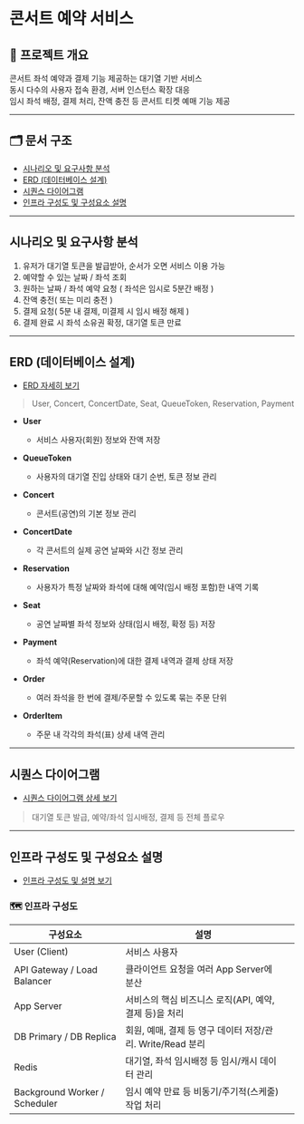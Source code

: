 # 콘서트 예약 서비스

## 📌 프로젝트 개요

콘서트 좌석 예약과 결제 기능 제공하는 대기열 기반 서비스   
동시 다수의 사용자 접속 환경, 서버 인스턴스 확장 대응    
임시 좌석 배정, 결제 처리, 잔액 충전 등 콘서트 티켓 예매 기능 제공
  
---  

## 🗂️ 문서 구조

- [시나리오 및 요구사항 분석](#시나리오-및-요구사항-분석)
- [ERD (데이터베이스 설계)](#erd-데이터베이스-설계)
- [시퀀스 다이어그램](#시퀀스-다이어그램)
- [인프라 구성도 및 구성요소 설명](#인프라-구성도-및-구성요소-설명)

---  

## 시나리오 및 요구사항 분석

1. 유저가 대기열 토큰을 발급받아, 순서가 오면 서비스 이용 가능
2. 예약할 수 있는 날짜 / 좌석 조회
3. 원하는 날짜 / 좌석 예약 요청 ( 좌석은 임시로 5분간 배정 )
4. 잔액 충전( 또는 미리 충전 )
5. 결제 요청( 5분 내 결제, 미결제 시 임시 배정 해제 )
6. 결제 완료 시 좌석 소유권 확정, 대기열 토큰 만료

---  

## ERD (데이터베이스 설계)

- [ERD 자세히 보기](./docs/ERD.png)

> User, Concert, ConcertDate, Seat, QueueToken, Reservation, Payment
- **User**
  - 서비스 사용자(회원) 정보와 잔액 저장

- **QueueToken**
  - 사용자의 대기열 진입 상태와 대기 순번, 토큰 정보 관리

- **Concert**
  - 콘서트(공연)의 기본 정보 관리

- **ConcertDate**
  - 각 콘서트의 실제 공연 날짜와 시간 정보 관리

- **Reservation**
  - 사용자가 특정 날짜와 좌석에 대해 예약(임시 배정 포함)한 내역 기록

- **Seat**
  - 공연 날짜별 좌석 정보와 상태(임시 배정, 확정 등) 저장

- **Payment**
  - 좌석 예약(Reservation)에 대한 결제 내역과 결제 상태 저장

- **Order**
  - 여러 좌석을 한 번에 결제/주문할 수 있도록 묶는 주문 단위

- **OrderItem**
  - 주문 내 각각의 좌석(표) 상세 내역 관리

---  

## 시퀀스 다이어그램

- [시퀀스 다이어그램 상세 보기](./docs/sequence_diagram.png)

> 대기열 토큰 발급, 예약/좌석 임시배정, 결제 등 전체 플로우
---  

## 인프라 구성도 및 구성요소 설명

- [인프라 구성도 및 설명 보기](./docs/Infra.png)

### 🗺️ 인프라 구성도
| 구성요소                          | 설명                                       |     |
| ----------------------------- | ---------------------------------------- | --- |
| User (Client)                 | 서비스 사용자                                  |     |
| API Gateway / Load Balancer   | 클라이언트 요청을 여러 App Server에 분산              |     |
| App Server                    | 서비스의 핵심 비즈니스 로직(API, 예약, 결제 등)을 처리       |     |
| DB Primary / DB Replica       | 회원, 예매, 결제 등 영구 데이터 저장/관리. Write/Read 분리 |     |
| Redis                         | 대기열, 좌석 임시배정 등 임시/캐시 데이터 관리              |     |
| Background Worker / Scheduler | 임시 예약 만료 등 비동기/주기적(스케줄) 작업 처리            |     |

